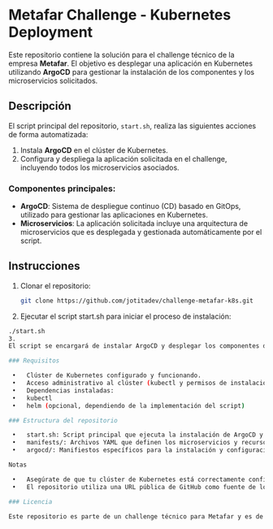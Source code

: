 # Metafar Challenge - Kubernetes Deployment

Este repositorio contiene la solución para el challenge técnico de la empresa **Metafar**. El objetivo es desplegar una aplicación en Kubernetes utilizando **ArgoCD** para gestionar la instalación de los componentes y los microservicios solicitados.

## Descripción

El script principal del repositorio, `start.sh`, realiza las siguientes acciones de forma automatizada:
1. Instala **ArgoCD** en el clúster de Kubernetes.
2. Configura y despliega la aplicación solicitada en el challenge, incluyendo todos los microservicios asociados.

### Componentes principales:
- **ArgoCD**: Sistema de despliegue continuo (CD) basado en GitOps, utilizado para gestionar las aplicaciones en Kubernetes.
- **Microservicios**: La aplicación solicitada incluye una arquitectura de microservicios que es desplegada y gestionada automáticamente por el script.

## Instrucciones

1. Clonar el repositorio:

   ```bash
   git clone https://github.com/jotitadev/challenge-metafar-k8s.git

2.	Ejecutar el script start.sh para iniciar el proceso de instalación:

   ```bash
   ./start.sh
3.
El script se encargará de instalar ArgoCD y desplegar los componentes de la aplicación de manera automática.

### Requisitos

	•	Clúster de Kubernetes configurado y funcionando.
	•	Acceso administrativo al clúster (kubectl y permisos de instalación de aplicaciones).
	•	Dependencias instaladas:
	•	kubectl
	•	helm (opcional, dependiendo de la implementación del script)

### Estructura del repositorio

	•	start.sh: Script principal que ejecuta la instalación de ArgoCD y los microservicios.
	•	manifests/: Archivos YAML que definen los microservicios y recursos de Kubernetes requeridos para el challenge.
	•	argocd/: Manifiestos específicos para la instalación y configuración de ArgoCD.

Notas

	•	Asegúrate de que tu clúster de Kubernetes está correctamente configurado antes de ejecutar el script.
	•	El repositorio utiliza una URL pública de GitHub como fuente de los manifiestos de la aplicación, gestionada directamente por ArgoCD.

### Licencia

Este repositorio es parte de un challenge técnico para Metafar y es de uso exclusivo para dicha empresa.